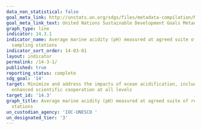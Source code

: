 ```yaml
---
data_non_statistical: false
goal_meta_link: http://unstats.un.org/sdgs/files/metadata-compilation/Metadata-Goal-14.pdf
goal_meta_link_text: United Nations Sustainable Development Goals Metadata (pdf 288kB)
graph_type: line
indicator: 14.3.1
indicator_name: Average marine acidity (pH) measured at agreed suite of representative
  sampling stations
indicator_sort_order: 14-03-01
layout: indicator
permalink: /14-3-1/
published: true
reporting_status: complete
sdg_goal: '14'
target: Minimize and address the impacts of ocean acidification, including through
  enhanced scientific cooperation at all levels
target_id: '14.3'
graph_title: Average marine acidity (pH) measured at agreed suite of representative sampling
  stations
un_custodian_agency: 'IOC-UNESCO '
un_designated_tier: '3'
---
```


